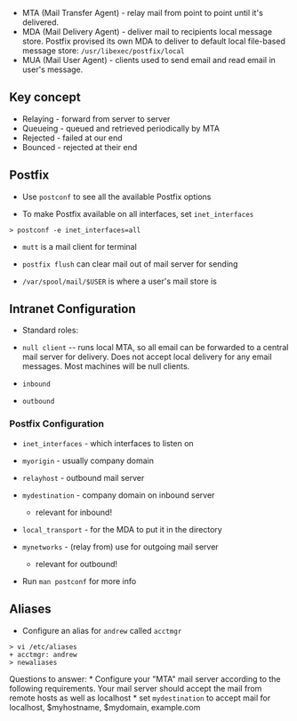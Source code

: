 * MTA (Mail Transfer Agent) - relay mail from point to point until it's delivered.
* MDA (Mail Delivery Agent) - deliver mail to recipients local message store. Postfix provised its own MDA to deliver to default local file-based message store: ```/usr/libexec/postfix/local```
* MUA (Mail User Agent) - clients used to send email and read email in user's message.

## Key concept

* Relaying - forward from server to server
* Queueing - queued and retrieved periodically by MTA
* Rejected - failed at our end
* Bounced - rejected at their end

## Postfix

* Use ```postconf``` to see all the available Postfix options

* To make Postfix available on all interfaces, set ```inet_interfaces```

```
> postconf -e inet_interfaces=all
```

* ```mutt``` is a mail client for terminal

* ```postfix flush``` can clear mail out of mail server for sending

* ```/var/spool/mail/$USER``` is where a user's mail store is

## Intranet Configuration

* Standard roles:

* ```null client``` -- runs local MTA, so all email can be forwarded to a central mail server for delivery. Does not accept local delivery for any email messages. Most machines will be null clients.
* ```inbound```
* ```outbound```

### Postfix Configuration
* ```inet_interfaces``` - which interfaces to listen on
* ```myorigin``` - usually company domain
* ```relayhost``` - outbound mail server
* ```mydestination``` - company domain on inbound server
    * relevant for inbound!
* ```local_transport``` - for the MDA to put it in the directory
* ```mynetworks``` - (relay from) use for outgoing mail server
    * relevant for outbound!

* Run ```man postconf``` for more info

## Aliases

* Configure an alias for ```andrew``` called ```acctmgr```

```
> vi /etc/aliases
+ acctmgr: andrew
> newaliases
```

Questions to answer:
    * Configure your "MTA" mail server according to the following requirements. Your mail server should accept the mail from remote hosts as well as localhost
        * set ```mydestination``` to accept mail for localhost, $myhostname, $mydomain, example.com
